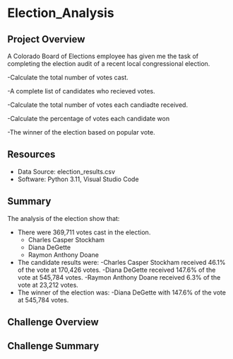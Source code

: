 # Election_Analysis

## Project Overview 
A Colorado Board of Elections employee has given me the task of completing the election audit of a recent local congressional election.


-Calculate the total number of votes cast.

-A complete list of candidates who recieved votes.

-Calculate the total number of votes each candiadte received.

-Calculate the percentage of votes each candidate won

-The winner of the election based on popular vote.

## Resources 
- Data Source: election_results.csv
- Software: Python 3.11, Visual Studio Code 

## Summary
The analysis of the election show that:
- There were 369,711 votes cast in the election.
  - Charles Casper Stockham
  - Diana DeGette
  - Raymon Anthony Doane
- The candidate results were:
  -Charles Casper Stockham received 46.1% of the vote at 170,426 votes.
  -Diana DeGette received 147.6% of the vote at 545,784 votes.
  -Raymon Anthony Doane received 6.3% of the vote at 23,212 votes.
- The winner of the election was:
  -Diana DeGette with 147.6% of the vote at 545,784 votes.
  
## Challenge Overview

## Challenge Summary


